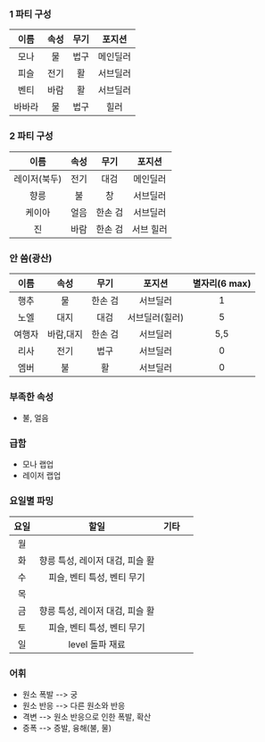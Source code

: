 ### 1 파티 구성
|이름|속성|무기|포지션|
|:--:|:--:|:--:|:--:|
|모나|물|법구|메인딜러|
|피슬|전기|활|서브딜러|
|벤티|바람|활|서브딜러|
|바바라|물|법구|힐러|
### 2 파티 구성
|이름|속성|무기|포지션|
|:--:|:--:|:--:|:--:|
|레이저(북두)|전기|대검|메인딜러|
|향릉|불|창|서브딜러|
|케이아|얼음|한손 검|서브딜러|
|진|바람|한손 검|서브 힐러|
### 안 씀(광산)
|이름|속성|무기|포지션|별자리(6 max)|
|:--:|:--:|:--:|:--:|:--:|
|행추|물|한손 검|서브딜러|1|
|노엘|대지|대검|서브딜러(힐러)|5|
|여행자|바람,대지|한손 검|서브딜러|5,5|
|리사|전기|법구|서브딜러|0|
|엠버|불|활|서브딜러|0|
### 부족한 속성
- 불, 얼음
### 급함
- 모나 랩업
- 레이저 랩업
### 요일별 파밍
|요일|할일|기타||
|:--:|:--:|:--:|:--:|
|월||||
|화|향릉 특성, 레이저 대검, 피슬 활|||
|수|피슬, 벤티 특성, 벤티 무기|||
|목||||
|금|향릉 특성, 레이저 대검, 피슬 활|||
|토|피슬, 벤티 특성, 벤티 무기|||
|일|level 돌파 재료|||

### 어휘
- 원소 폭발 --> 궁
- 원소 반응 --> 다른 원소와 반응
- 격변 --> 원소 반응으로 인한 폭발, 확산
- 증폭 --> 증발, 융해(불, 물)